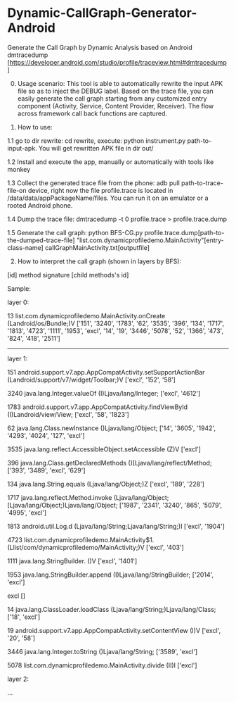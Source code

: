# Dynamic-CallGraph-Generator-Android
Generate the Call Graph by Dynamic Analysis based on Android dmtracedump [https://developer.android.com/studio/profile/traceview.html#dmtracedump]

0. Usage scenario:
  This tool is able to automatically rewrite the input APK file so as to inject the DEBUG label. Based on the trace file, you can easily generate the call graph starting from any customized entry component (Activity, Service, Content Provider, Receiver). The flow across framework call back functions are captured.    

1. How to use:

  1.1 go to dir rewrite: cd rewrite, execute: python instrument.py path-to-input-apk. You will get rewritten APK file in dir out/ 
   
  1.2 Install and execute the app, manually or automatically with tools like monkey
  
  1.3 Collect the generated trace file from the phone: adb pull path-to-trace-file-on device, right now the file profile.trace is located in /data/data/appPackageName/files. You can run it on an emulator or a rooted Android phone. 
  
  1.4 Dump the trace file: dmtracedump -t 0 profile.trace > profile.trace.dump
  
  1.5 Generate the call graph: python BFS-CG.py profile.trace.dump[path-to-the-dumped-trace-file] "list.com.dynamicprofiledemo.MainActivity"[entry-class-name] callGraphMainActivity.txt[outputfile]

2. How to interpret the call graph (shown in layers by BFS):

  [id]  method signature [child methods's id]

  Sample:

  layer 0:

  13      list.com.dynamicprofiledemo.MainActivity.onCreate (Landroid/os/Bundle;)V        ['151', '3240', '1783', '62', '3535', '396', '134', '1717', '1813', '4723', '1111', '1953', 'excl', '14', '19', '3446', '5078', '52', '1366', '473', '824', '418', '2511']

  ----------------------------------------------------

  layer 1:

  151     android.support.v7.app.AppCompatActivity.setSupportActionBar (Landroid/support/v7/widget/Toolbar;)V     ['excl', '152', '58']

  3240    java.lang.Integer.valueOf (I)Ljava/lang/Integer;        ['excl', '4612']

  1783    android.support.v7.app.AppCompatActivity.findViewById (I)Landroid/view/View;    ['excl', '58', '1823']

  62      java.lang.Class.newInstance ()Ljava/lang/Object;        ['14', '3605', '1942', '4293', '4024', '127', 'excl']

  3535    java.lang.reflect.AccessibleObject.setAccessible (Z)V   ['excl']

  396     java.lang.Class.getDeclaredMethods ()[Ljava/lang/reflect/Method;        ['393', '3489', 'excl', '629']

  134     java.lang.String.equals (Ljava/lang/Object;)Z   ['excl', '189', '228']

  1717    java.lang.reflect.Method.invoke (Ljava/lang/Object;[Ljava/lang/Object;)Ljava/lang/Object;       ['1987', '2341', '3240', '865', 
  '5079', '4995', 'excl']


  1813    android.util.Log.d (Ljava/lang/String;Ljava/lang/String;)I      ['excl', '1904']

  4723    list.com.dynamicprofiledemo.MainActivity$1.<init> (Llist/com/dynamicprofiledemo/MainActivity;)V ['excl', '403']

  1111    java.lang.StringBuilder.<init> ()V      ['excl', '1401']

  1953    java.lang.StringBuilder.append (I)Ljava/lang/StringBuilder;     ['2014', 'excl']

  excl            []

  14      java.lang.ClassLoader.loadClass (Ljava/lang/String;)Ljava/lang/Class;   ['18', 'excl']

  19      android.support.v7.app.AppCompatActivity.setContentView (I)V    ['excl', '20', '58']

  3446    java.lang.Integer.toString ()Ljava/lang/String; ['3589', 'excl']

  5078    list.com.dynamicprofiledemo.MainActivity.divide (II)I   ['excl']

  layer 2:

  ...
